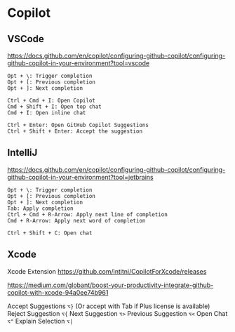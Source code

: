 # Copilot

## VSCode

https://docs.github.com/en/copilot/configuring-github-copilot/configuring-github-copilot-in-your-environment?tool=vscode

```
Opt + \: Trigger completion
Opt + [: Previous completion
Opt + ]: Next completion

Ctrl + Cmd + I: Open Copilot
Cmd + Shift + I: Open top chat
Cmd + I: Open inline chat

Ctrl + Enter: Open GitHub Copilot Suggestions
Ctrl + Shift + Enter: Accept the suggestion
```

## IntelliJ

https://docs.github.com/en/copilot/configuring-github-copilot/configuring-github-copilot-in-your-environment?tool=jetbrains

```
Opt + \: Trigger completion
Opt + [: Previous completion
Opt + ]: Next completion
Tab: Apply completion
Ctrl + Cmd + R-Arrow: Apply next line of completion
Cmd + R-Arrow: Apply next word of completion

Ctrl + Shift + C: Open chat
```

## Xcode

Xcode Extension https://github.com/intitni/CopilotForXcode/releases

https://medium.com/globant/boost-your-productivity-integrate-github-copilot-with-xcode-94a0ee74b961

Accept Suggestions `⌥}` (Or accept with Tab if Plus license is available)
Reject Suggestion `⌥{`
Next Suggestion `⌥>`
Previous Suggestion `⌥<`
Open Chat `⌥"`
Explain Selection `⌥|`
